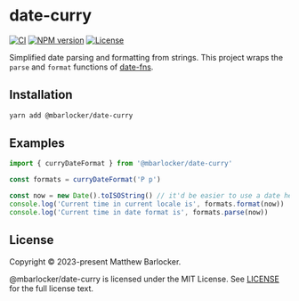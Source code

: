# date-curry

[![CI](https://github.com/mbarlocker/date-curry/actions/workflows/ci.yml/badge.svg)](https://github.com/mbarlocker/date-curry/actions/workflows/ci.yml)
[![NPM version](http://img.shields.io/npm/v/@mbarlocker/date-curry.svg)](https://www.npmjs.com/package/@mbarlocker/date-curry)
[![License](http://img.shields.io/badge/license-mit-blue.svg?style=flat-square)](https://raw.githubusercontent.com/mbarlocker/date-curry/main/LICENSE)

Simplified date parsing and formatting from strings. This project wraps the `parse` and `format` functions of [date-fns](https://github.com/date-fns/date-fns).

## Installation

```sh
yarn add @mbarlocker/date-curry
```

## Examples

```js
import { curryDateFormat } from '@mbarlocker/date-curry'

const formats = curryDateFormat('P p')

const now = new Date().toISOString() // it'd be easier to use a date here, but imagine you got this date string from an API
console.log('Current time in current locale is', formats.format(now))
console.log('Current time in date format is', formats.parse(now))
```

## License
Copyright © 2023-present Matthew Barlocker.

@mbarlocker/date-curry is licensed under the MIT License. See [LICENSE](LICENSE) for the full license text.
